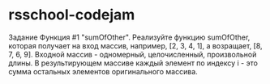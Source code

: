 # rsschool-codejam
Задание
Функция #1 "sumOfOther".
Реализуйте функцию sumOfOther, которая получает на вход массив, например, [2, 3, 4, 1], а возращает, [8, 7, 6, 9]. Входной массив - одномерный, целочисленный, произвольной длины. В результирующем массиве каждый элемент по индексу i - это сумма остальных элементов оригинального массива.
